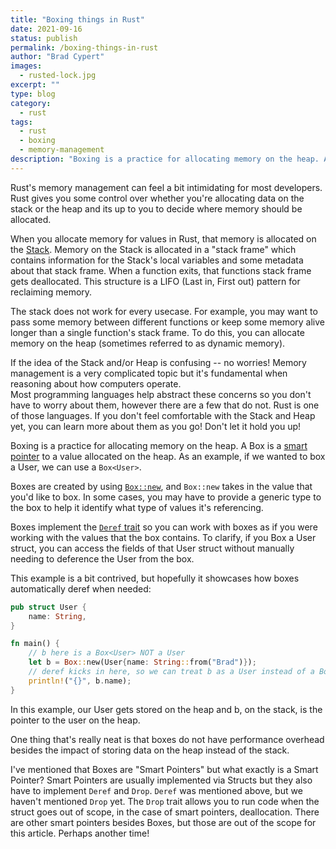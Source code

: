 ```yaml
---
title: "Boxing things in Rust"
date: 2021-09-16
status: publish
permalink: /boxing-things-in-rust
author: "Brad Cypert"
images:
  - rusted-lock.jpg
excerpt: ""
type: blog
category:
  - rust
tags:
  - rust
  - boxing
  - memory-management
description: "Boxing is a practice for allocating memory on the heap. A Box is a smart pointer to a value allocated on the heap."
---
```


Rust's memory management can feel a bit intimidating for most developers. Rust gives you some control over whether you're allocating data on the stack or the heap and its up to you to decide where memory should be allocated.

When you allocate memory for values in Rust, that memory is allocated on the [Stack](https://en.wikipedia.org/wiki/Stack-based_memory_allocation). Memory on the Stack is allocated in a "stack frame" which contains information for the Stack's local variables and some metadata about that stack frame. When a function exits, that functions stack frame gets deallocated. This structure is a LIFO (Last in, First out) pattern for reclaiming memory.

The stack does not work for every usecase. For example, you may want to pass some memory between different functions or keep some memory alive longer than a single function's stack frame. To do this, you can allocate memory on the heap (sometimes referred to as dynamic memory).

<HeadsUp title="Stack? Heap? Whaaa?">
  If the idea of the Stack and/or Heap is confusing -- no worries! Memory management is a very complicated topic but it's fundamental when reasoning about how computers operate.

  <div style={{marginTop: "10px"}}>
    Most programming languages help abstract these concerns  so you don't have to worry about them, however there are a few that do not. Rust is one of those languages. If you don't feel comfortable with the Stack and Heap yet, you can learn more about them as you go! Don't let it hold you up!
  </div>
</HeadsUp>

Boxing is a practice for allocating memory on the heap. A Box is a [smart pointer](https://doc.rust-lang.org/book/ch15-00-smart-pointers.html) to a value allocated on the heap. As an example, if we wanted to box a User, we can use a `Box<User>`.

Boxes are created by using [`Box::new`](https://doc.rust-lang.org/std/boxed/struct.Box.html#method.new), and `Box::new` takes in the value that you'd like to box. In some cases, you may have to provide a generic type to the box to help it identify what type of values it's referencing.

Boxes implement the [`Deref` trait](https://doc.rust-lang.org/std/ops/trait.Deref.html) so you can work with boxes as if you were working with the values that the box contains. To clarify, if you Box a User struct, you can access the fields of that User struct without manually needing to deference the User from the box.

This example is a bit contrived, but hopefully it showcases how boxes automatically deref when needed:

```rust
pub struct User {
    name: String,
}

fn main() {
    // b here is a Box<User> NOT a User
    let b = Box::new(User{name: String::from("Brad")});
    // deref kicks in here, so we can treat b as a User instead of a Box<User>
    println!("{}", b.name);
}
```

In this example, our User gets stored on the heap and b, on the stack, is the pointer to the user on the heap.

One thing that's really neat is that boxes do not have performance overhead besides the impact of storing data on the heap instead of the stack.

I've mentioned that Boxes are "Smart Pointers" but what exactly is a Smart Pointer? Smart Pointers are usually implemented via Structs but they also have to implement `Deref` and `Drop`. `Deref` was mentioned above, but we haven't mentioned `Drop` yet. The `Drop` trait allows you to run code when the struct goes out of scope, in the case of smart pointers, deallocation. There are other smart pointers besides Boxes, but those are out of the scope for this article. Perhaps another time!
